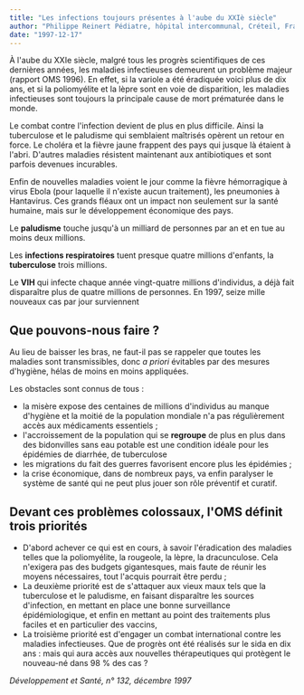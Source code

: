 ```yaml
---
title: "Les infections toujours présentes à l'aube du XXIè siècle"
author: "Philippe Reinert Pédiatre, hôpital intercommunal, Créteil, France"
date: "1997-12-17"
---
```


<div class="teaser"><p>À l'aube du XXIe siècle, malgré tous les progrès scientifiques de ces dernières années, les maladies infectieuses demeurent un problème majeur (rapport OMS 1996). En effet, si la variole a été éradiquée voici plus de dix ans, et si la poliomyélite et la lèpre sont en voie de disparition, les maladies infectieuses sont toujours la principale cause de mort prématurée dans le monde.</p></div>

Le combat contre l'infection devient de plus en plus difficile. Ainsi la tuberculose et le paludisme qui semblaient maîtrisés opèrent un retour en force. Le choléra et la fièvre jaune frappent des pays qui jusque là étaient à l'abri. D'autres maladies résistent maintenant aux antibiotiques et sont parfois devenues incurables.

Enfin de nouvelles maladies voient le jour comme la fièvre hémorragique à virus Ebola (pour laquelle il n'existe aucun traitement), les pneumonies à Hantavirus. Ces grands fléaux ont un impact non seulement sur la santé humaine, mais sur le développement économique des pays.

Le **paludisme** touche jusqu'à un milliard de personnes par an et en tue au moins deux millions.

Les **infections respiratoires** tuent presque quatre millions d'enfants, la **tuberculose** trois millions.

Le **VIH** qui infecte chaque année vingt-quatre millions d'individus, a déjà fait disparaître plus de quatre millions de personnes. En 1997, seize mille nouveaux cas par jour surviennent

## Que pouvons-nous faire ?

Au lieu de baisser les bras, ne faut-il pas se rappeler que toutes les maladies sont transmissibles, donc *a priori* évitables par des mesures d'hygiène, hélas de moins en moins appliquées.

Les obstacles sont connus de tous :

- la misère expose des centaines de millions d'individus au manque d'hygiène et la moitié de la population mondiale n'a pas régulièrement accès aux médicaments essentiels ;
- l'accroissement de la population qui se **regroupe** de plus en plus dans des bidonvilles sans eau potable est une condition idéale pour les épidémies de diarrhée, de tuberculose
- les migrations du fait des guerres favorisent encore plus les épidémies ;
- la crise économique, dans de nombreux pays, va enfin paralyser le système de santé qui ne peut plus jouer son rôle préventif et curatif.

## Devant ces problèmes colossaux, l'OMS définit trois priorités

- D'abord achever ce qui est en cours, à savoir l'éradication des maladies telles que la poliomyélite, la rougeole, la lèpre, la dracunculose. Cela n'exigera pas des budgets gigantesques, mais faute de réunir les moyens nécessaires, tout l'acquis pourrait être perdu ;
- La deuxième priorité est de s'attaquer aux vieux maux tels que la tuberculose et le paludisme, en faisant disparaître les sources d'infection, en mettant en place une bonne surveillance épidémiologique, et enfin en mettant au point des traitements plus faciles et en particulier des vaccins,
- La troisième priorité est d'engager un combat international contre les maladies infectieuses. Que de progrès ont été réalisés sur le sida en dix ans : mais qui aura accès aux nouvelles thérapeutiques qui protègent le nouveau-né dans 98 % des cas ?

*Développement et Santé, n° 132, décembre 1997*
